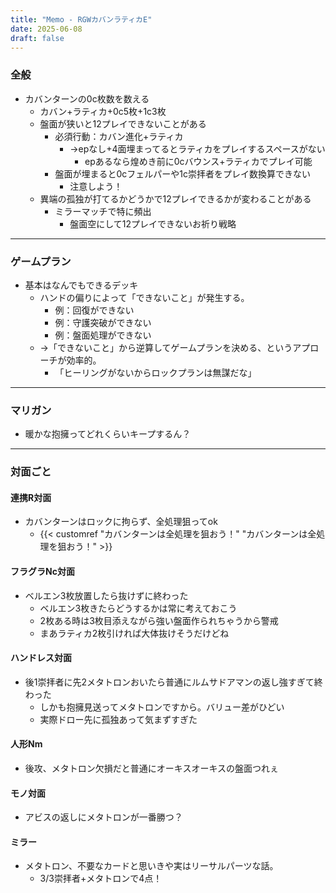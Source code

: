 ```yaml
---
title: "Memo - RGWカバンラティカE"
date: 2025-06-08
draft: false
---
```

### 全般
- カバンターンの0c枚数を数える
	- カバン+ラティカ+0c5枚+1c3枚
	- 盤面が狭いと12プレイできないことがある
		- 必須行動：カバン進化+ラティカ
			- →epなし+4面埋まってるとラティカをプレイするスペースがない
				- epあるなら煌めき前に0cバウンス+ラティカでプレイ可能
		- 盤面が埋まると0cフェルパーや1c崇拝者をプレイ数換算できない
			- 注意しよう！
	- 異端の孤独が打てるかどうかで12プレイできるかが変わることがある
		- ミラーマッチで特に頻出
			- 盤面空にして12プレイできないお祈り戦略
---
### ゲームプラン
- 基本はなんでもできるデッキ
	- ハンドの偏りによって「できないこと」が発生する。
		- 例：回復ができない
		- 例：守護突破ができない
		- 例：盤面処理ができない
	- →「できないこと」から逆算してゲームプランを決める、というアプローチが効率的。
		- 「ヒーリングがないからロックプランは無謀だな」
---
### マリガン
- 暖かな抱擁ってどれくらいキープするん？
---
### 対面ごと
#### 連携R対面
- カバンターンはロックに拘らず、全処理狙ってok
	- {{< customref "カバンターンは全処理を狙おう！" "カバンターンは全処理を狙おう！" >}}
#### フラグラNc対面
- ベルエン3枚放置したら抜けずに終わった
	- ベルエン3枚きたらどうするかは常に考えておこう
	- 2枚ある時は3枚目添えながら強い盤面作られちゃうから警戒
	- まあラティカ2枚引ければ大体抜けそうだけどね
#### ハンドレス対面
- 後1崇拝者に先2メタトロンおいたら普通にルムサドアマンの返し強すぎて終わった
	- しかも抱擁見送ってメタトロンですから。バリュー差がひどい
	- 実際ドロー先に孤独あって気まずすぎた
#### 人形Nm
- 後攻、メタトロン欠損だと普通にオーキスオーキスの盤面つれぇ
#### モノ対面
- アビスの返しにメタトロンが一番勝つ？
#### ミラー
- メタトロン、不要なカードと思いきや実はリーサルパーツな話。
	- 3/3崇拝者+メタトロンで4点！